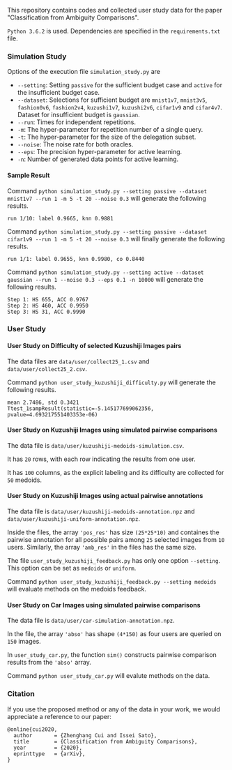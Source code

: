 This repository contains codes and collected user study data for the paper "Classification from Ambiguity Comparisons".

`Python 3.6.2` is used. Dependencies are specified in the `requirements.txt` file.

### Simulation Study
Options of the execution file `simulation_study.py` are
- `--setting`: Setting `passive` for the sufficient budget case and `active` for the insufficient budget case.
- `--dataset`: Selections for sufficient budget are `mnist1v7`, `mnist3v5`, `fashion0v6`, `fashion2v4`, `kuzushi1v7`, `kuzushi2v6`, `cifar1v9` and `cifar4v7`. Dataset for insufficient budget is `gaussian`.
- `--run`: Times for independent repetitions.
- `-m`: The hyper-parameter for repetition number of a single query.
- `-t`: The hyper-parameter for the size of the delegation subset.
- `--noise`: The noise rate for both oracles.
- `--eps`: The precision hyper-parameter for active learning.
- `-n`: Number of generated data points for active learning.

#### Sample Result
Command `python simulation_study.py --setting passive --dataset mnist1v7 --run 1 -m 5 -t 20 --noise 0.3` will generate the following results.
```
run 1/10: label 0.9665, knn 0.9881
```

Command `python simulation_study.py --setting passive --dataset cifar1v9 --run 1 -m 5 -t 20 --noise 0.3` will finally generate the following results.
```
run 1/1: label 0.9655, knn 0.9980, co 0.8440
```

Command `python simulation_study.py --setting active --dataset gaussian --run 1 --noise 0.3 --eps 0.1 -n 10000` will generate the following results.
```
Step 1: HS 655, ACC 0.9767
Step 2: HS 460, ACC 0.9950
Step 3: HS 31, ACC 0.9990
```

### User Study

#### User Study on Difficulty of selected Kuzushiji Images pairs
The data files are `data/user/collect25_1.csv` and `data/user/collect25_2.csv`.

Command `python user_study_kuzushiji_difficulty.py` will generate the following results.
```
mean 2.7486, std 0.3421
Ttest_1sampResult(statistic=-5.145177699062356, pvalue=4.693217551403353e-06)
```

#### User Study on Kuzushiji Images using simulated pairwise comparisons
The data file is `data/user/kuzushiji-medoids-simulation.csv`.

It has `20` rows, with each row indicating the results from one user.

It has `100` columns, as the explicit labeling and its difficulty are collected for `50` medoids.

#### User Study on Kuzushiji Images using actual pairwise annotations
The data file is `data/user/kuzushiji-medoids-annotation.npz` and `data/user/kuzushiji-uniform-annotation.npz`.

Inside the files, the array `'pos_res'` has size `(25*25*10)` and containes the pairwise annotation for all possible pairs among `25` selected images from `10` users.
Similarly, the array `'amb_res'` in the files has the same size.

The file `user_study_kuzushiji_feedback.py` has only one option `--setting`.
This option can be set as `medoids` or `uniform`.

Command `python user_study_kuzushiji_feedback.py --setting medoids` will evaluate methods on the medoids feedback.

#### User Study on Car Images using simulated pairwise comparisons
The data file is `data/user/car-simulation-annotation.npz`.

In the file, the array `'abso'` has shape `(4*150)` as four users are queried on `150` images.

In `user_study_car.py`, the function `sim()` constructs pairwise comparison results from the `'abso'` array.

Command `python user_study_car.py` will evalute methods on the data.

### Citation
If you use the proposed method or any of the data in your work, we would appreciate a reference to our paper:
```
@online{cui2020,
  author       = {Zhenghang Cui and Issei Sato},
  title        = {Classification from Ambiguity Comparisons},
  year         = {2020},
  eprinttype   = {arXiv},
}
```
